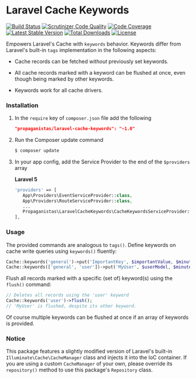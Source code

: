 # Laravel Cache Keywords

[![Build Status](https://travis-ci.org/Propaganistas/Laravel-Cache-Keywords.svg)](https://travis-ci.org/Propaganistas/Laravel-Cache-Keywords)
[![Scrutinizer Code Quality](https://scrutinizer-ci.com/g/Propaganistas/Laravel-Cache-Keywords/badges/quality-score.png?b=master)](https://scrutinizer-ci.com/g/Propaganistas/Laravel-Cache-Keywords/?branch=master)
[![Code Coverage](https://scrutinizer-ci.com/g/Propaganistas/Laravel-Cache-Keywords/badges/coverage.png?b=master)](https://scrutinizer-ci.com/g/Propaganistas/Laravel-Cache-Keywords/?branch=master)
[![Latest Stable Version](https://poser.pugx.org/propaganistas/laravel-cache-keywords/v/stable)](https://packagist.org/packages/propaganistas/laravel-cache-keywords)
[![Total Downloads](https://poser.pugx.org/propaganistas/laravel-cache-keywords/downloads)](https://packagist.org/packages/propaganistas/laravel-cache-keywords)
[![License](https://poser.pugx.org/propaganistas/laravel-cache-keywords/license)](https://packagist.org/packages/propaganistas/laravel-cache-keywords)

Empowers Laravel's Cache with `keywords` behavior. Keywords differ from Laravel's built-in `tags` implementation in the following aspects:

* Cache records can be fetched *without* previously set keywords.

* All cache records marked with a keyword can be flushed at once, even though being marked by other keywords.

* Keywords work for all cache drivers.


### Installation

1. In the `require` key of `composer.json` file add the following

    ```json
    "propaganistas/laravel-cache-keywords": "~1.0"
    ```

2. Run the Composer update command

    ```bash
    $ composer update
    ```

3. In your app config, add the Service Provider to the end of the `$providers` array

   **Laravel 5**
     ```php
    'providers' => [
        App\Providers\EventServiceProvider::class,
        App\Providers\RouteServiceProvider::class,
        ...
        Propaganistas\LaravelCacheKeywords\CacheKeywordsServiceProvider::class,
    ],
    ```

### Usage

The provided commands are analogous to `tags()`. Define keywords on cache write queries using `keywords()` fluently:

```php
Cache::keywords('general')->put('ImportantKey', $importantValue, $minutes);
Cache::keywords(['general', 'user'])->put('MyUser', $userModel, $minutes);
```

Flush all records marked with a specific (set of) keyword(s) using the `flush()` command:
```php
// Deletes all records using the 'user' keyword
Cache::keywords('user')->flush();
// 'MyUser' is flushed, despite its other keyword.
```

Of course multiple keywords can be flushed at once if an array of keywords is provided.


### Notice

This package features a slightly modified version of Laravel's built-in `Illuminate\Cache\CacheManager` class and injects it into the IoC container. If you are using a custom `CacheManager` of your own, please override its `repository()` method to use this package's `Repository` class.
